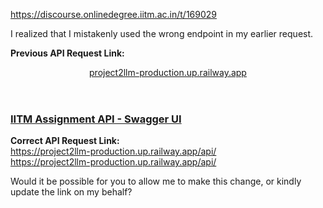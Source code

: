 https://discourse.onlinedegree.iitm.ac.in/t/169029

I realized that I mistakenly used the wrong endpoint in my earlier request.</p>
<p><strong>Previous API Request Link:</strong></p><aside class="onebox allowlistedgeneric" data-onebox-src="https://project2llm-production.up.railway.app/docs">
<header class="source">

<a href="https://project2llm-production.up.railway.app/docs" rel="noopener nofollow ugc" target="_blank">project2llm-production.up.railway.app</a>
</header>
<article class="onebox-body">
<h3><a href="https://project2llm-production.up.railway.app/docs" rel="noopener nofollow ugc" target="_blank">IITM Assignment API - Swagger UI</a></h3>
</article>
<div class="onebox-metadata">
</div>
<div style="clear: both"></div>
</aside>
<p><strong>Correct API Request Link:</strong><br/>
<a class="onebox" href="https://project2llm-production.up.railway.app/api/" rel="noopener nofollow ugc" target="_blank">https://project2llm-production.up.railway.app/api/</a><br/>
<a class="onebox" href="https://project2llm-production.up.railway.app/api/" rel="noopener nofollow ugc" target="_blank">https://project2llm-production.up.railway.app/api/</a></p>
<p>Would it be possible for you to allow me to make this change, or kindly update the link on my behalf?